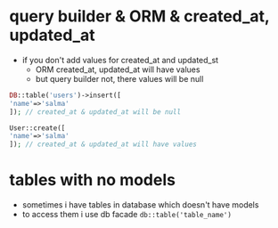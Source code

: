 # query builder & ORM & created_at, updated_at
- if you don't add values for created_at and updated_st
  - ORM created_at, updated_at will have values
  - but query builder not, there values will be null

```php
DB::table('users')->insert([
'name'=>'salma'
]); // created_at & updated_at will be null

User::create([
'name'=>'salma'
]); // created_at & updated_at will have values
```

# tables with no models
- sometimes i have tables in database which doesn't have models 
- to access them i use db facade `db::table('table_name')`
